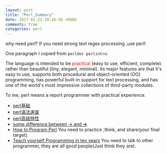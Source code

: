 ```yaml
---
layout: post
title: "Perl_Summary"
date: 2017-01-22 19:18:50 +0800
comments: true
categories: perl
---
```


why need perl? If you need strong text regex processing ,use perl!

One paragraph I copied from `perldoc perlintro`:

The language is intended to be <font color="red">practical</font> (easy to use, efficient,
complete) rather than beautiful (tiny, elegant, minimal). Its major
features are that it's easy to use, supports both procedural and
object-oriented (OO) programming, has powerful built-in support for text
processing, and has one of the world's most impressive collections of
third-party modules.

To me, perl means a report programmer with practical experience.

<!--more-->

+ [perl基础][3]
+ [perl语法速查][1]
+ [perl高级特性][2]
+ [some difference between -> and =>][4]
+ [How to Program Perl][5] 
You need to practice ,think, and share(your final target).
+ [Teach yourself Programming in ten years][6] 
You need to talk to other programmer, they are all good people(Just think they are).


[1]:http://www.cnblogs.com/leezx/p/5755237.html 
[2]:http://www.cnblogs.com/leezx/p/5617239.html 
[3]:http://www.cnblogs.com/leezx/p/5607753.html 
[4]:http://www.cnblogs.com/leezx/p/5589602.html 
[5]:http://storagebar.blog.51cto.com/211112/70680 
[6]:http://storagebar.blog.51cto.com/211112/70718 

